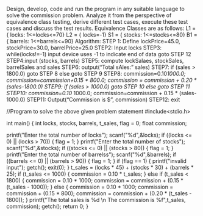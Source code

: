 Design, develop, code and run the program in any suitable language to solve the commission problem. Analyze it from the perspective of equivalence class testing, derive different test cases, execute these test cases and discuss the test results. 
Equivalence Classes are as follows: 
L1 = { locks: 1<=locks<=70} 
L2 = { locks=-1} 
S1 = { stocks: 1<=stocks<=80} 
B1 = { barrels: 1<=barrels<=90}
Algorithm:
STEP 1: Define lockPrice=45.0, stockPrice=30.0, barrelPrice=25.0 
STEP2: Input locks 
STEP3: while(locks!=-1)  input device uses -1 to indicate end of data goto STEP 12 
STEP4:input (stocks, barrels) 
STEP5: compute lockSalaes, stockSales, barrelSales and sales 
STEP6: output(“Total sAles:” sales) 
STEP7: if (sales > 1800.0) goto STEP 8 else goto STEP 9 
STEP8:
 commission=0.10*1000.0; 
commission=commission+0.15 * 800.0; 
commission = commission + 0.20 * (sales-1800.0) 
STEP9: if (sales > 1000.0) goto STEP 10 else goto STEP 11 
STEP10: commission=0.10* 1000.0; 
commission=commission + 0.15 * (sales-1000.0) 
STEP11: Output(“Commission is $”, commission) 
STEP12: exit


//Program to solve the above given problem statement
#include<stdio.h> 
 
int main() 
{ 
int locks, stocks, barrels, t_sales, flag = 0; 
float commission; 

printf("Enter the total number of locks"); 
scanf("%d",&locks); 
if ((locks <= 0) || (locks > 70)) 
{ 
flag = 1; 
} 
printf("Enter the total number of stocks"); 
scanf("%d",&stocks); 
if ((stocks <= 0) || (stocks > 80)) 
{ 
flag = 1; 
} 
printf("Enter the total number of barrelss"); 
scanf("%d",&barrels); 
if ((barrels <= 0) || (barrels > 90)) 
{ 
flag = 1; 
} 
if (flag == 1) 
{ 
printf("invalid input"); 
getch(); 
exit(0); 
} 
t_sales = (locks * 45) + (stocks * 30) + (barrels * 25); 
if (t_sales <= 1000) 
{ 
commission = 0.10 * t_sales; 
} 
else if (t_sales < 1800) 
{ 
commission = 0.10 * 1000; 
commission = commission + (0.15 * (t_sales - 1000)); 
} 
else 
{ 
commission = 0.10 * 1000; 
commission = commission + (0.15 * 800); 
commission = commission + (0.20 * (t_sales - 1800)); 
} 
printf("The total sales is %d \n The commission is %f",t_sales, commission); 
getch(); 
return 0; 
}  
